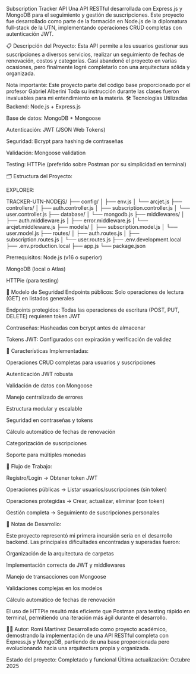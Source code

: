 Subscription Tracker API
Una API RESTful desarrollada con Express.js y MongoDB para el seguimiento y gestión de suscripciones. Este proyecto fue desarrollado como parte de la formación en Node.js de la diplomatura full-stack de la UTN, implementando operaciones CRUD completas con autenticación JWT.

📋 Descripción del Proyecto:
Esta API permite a los usuarios gestionar sus suscripciones a diversos servicios, realizar un seguimiento de fechas de renovación, costos y categorías. Casi abandoné el proyecto en varias ocasiones, pero finalmente logré completarlo con una arquitectura sólida y organizada.

Nota importante: Este proyecto parte del código base proporcionado por el profesor Gabriel Alberini
Toda su instrucción durante las clases fueron invaluables para mi entendimiento en la materia.
🛠 Tecnologías Utilizadas
Backend: Node.js + Express.js

Base de datos: MongoDB + Mongoose

Autenticación: JWT (JSON Web Tokens)

Seguridad: Bcrypt para hashing de contraseñas

Validación: Mongoose validation

Testing: HTTPie (preferido sobre Postman por su simplicidad en terminal)

🗂 Estructura del Proyecto:

EXPLORER:

TRACKER-UTN-NODEjS/
├── config/
│   ├── env.js
│   └── arcjet.js
├── controllers/
│   ├── auth.controller.js
│   ├── subscription.controller.js
│   └── user.controller.js
├── database/
│   └── mongodb.js
├── middlewares/
│   ├── auth.middleware.js
│   ├── error.middleware.js
│   └── arcjet.middleware.js
├── models/
│   ├── subscription.model.js
│   └── user.model.js
├── routes/
│   ├── auth.routes.js
│   ├── subscription.routes.js
│   └── user.routes.js
├── .env.development.local
├── .env.production.local
├── app.js
└── package.json

Prerrequisitos:
Node.js (v16 o superior)

MongoDB (local o Atlas)

HTTPie (para testing)




🔐 Modelo de Seguridad
Endpoints públicos: Solo operaciones de lectura (GET) en listados generales

Endpoints protegidos: Todas las operaciones de escritura (POST, PUT, DELETE) requieren token JWT

Contraseñas: Hasheadas con bcrypt antes de almacenar

Tokens JWT: Configurados con expiración y verificación de validez


🎯 Características Implementadas:

Operaciones CRUD completas para usuarios y suscripciones

Autenticación JWT robusta

Validación de datos con Mongoose

Manejo centralizado de errores

Estructura modular y escalable

Seguridad en contraseñas y tokens

Cálculo automático de fechas de renovación

Categorización de suscripciones

Soporte para múltiples monedas

🔄 Flujo de Trabajo:

Registro/Login → Obtener token JWT

Operaciones públicas → Listar usuarios/suscripciones (sin token)

Operaciones protegidas → Crear, actualizar, eliminar (con token)

Gestión completa → Seguimiento de suscripciones personales

📝 Notas de Desarrollo:

Este proyecto representó mi primera incursión seria en el desarrollo backend. Las principales dificultades encontradas y superadas fueron:

Organización de la arquitectura de carpetas

Implementación correcta de JWT y middlewares

Manejo de transacciones con Mongoose

Validaciones complejas en los modelos

Cálculo automático de fechas de renovación

El uso de HTTPie resultó más eficiente que Postman para testing rápido en terminal, permitiendo una iteración más ágil durante el desarrollo.

👨‍💻 Autor: Romi Martínez
Desarrollado como proyecto académico, demostrando la implementación de una API RESTful completa con Express.js y MongoDB, partiendo de una base proporcionada pero evolucionando hacia una arquitectura propia y organizada.

Estado del proyecto: Completado y funcional
Última actualización: Octubre 2025

